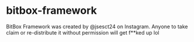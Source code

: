 # bitbox-framework

BitBox Framework was created by @jsesct24 on Instagram. Anyone to take claim or re-distribute it without permission will get f**ked up lol
